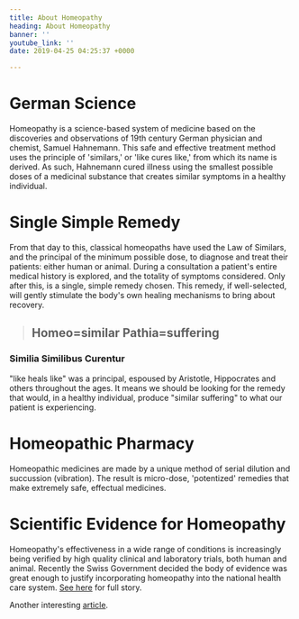 ```yaml
---
title: About Homeopathy
heading: About Homeopathy
banner: ''
youtube_link: ''
date: 2019-04-25 04:25:37 +0000

---
```

# German Science

Homeopathy is a science-based system of medicine based on the discoveries and observations of 19th century German physician and chemist, Samuel Hahnemann. This safe and effective treatment method uses the principle of 'similars,' or 'like cures like,' from which its name is derived. As such, Hahnemann cured illness using the smallest possible doses of a medicinal substance that creates similar symptoms in a healthy individual.

# Single Simple Remedy

From that day to this, classical homeopaths have used the Law of Similars, and the principal of the minimum possible dose, to diagnose and treat their patients: either human or animal. During a consultation a patient's entire medical history is explored, and the totality of symptoms considered. Only after this, is a single, simple remedy chosen. This remedy, if well-selected, will gently stimulate the body's own healing mechanisms to bring about recovery.

> ## Homeo=similar Pathia=suffering

### Similia Similibus Curentur

"like heals like" was a principal, espoused by Aristotle, Hippocrates and others throughout the ages. It means we should be looking for the remedy that would, in a healthy individual, produce "similar suffering" to what our patient is experiencing.

# Homeopathic Pharmacy

Homeopathic medicines are made by a unique method of serial dilution and succussion (vibration). The result is micro-dose, 'potentized' remedies that make extremely safe, effectual medicines.

# Scientific Evidence for Homeopathy

Homeopathy's effectiveness in a wide range of conditions is increasingly being verified by high quality clinical and laboratory trials, both human and animal. Recently the Swiss Government decided the body of evidence was great enough to justify incorporating homeopathy into the national health care system. [See here](http://www.homeoinst.org/news/homeopathy-effective-according-swiss-federal-report) for full story.

Another interesting [article](http://www.huffingtonpost.com/dana-ullman/luc-montagnier-homeopathy-taken-seriously_b_814619.html).
